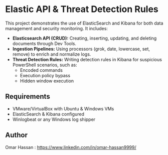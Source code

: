 # Elastic API & Threat Detection Rules

This project demonstrates the use of ElasticSearch and Kibana for both data management and security monitoring. It includes:

- **Elasticsearch API (CRUD):** Creating, inserting, updating, and deleting documents through Dev Tools.
- **Ingestion Pipelines:** Using processors (grok, date, lowercase, set, remove) to enrich and normalize logs.
- **Threat Detection Rules:** Writing detection rules in Kibana for suspicious PowerShell scenarios, such as:
  - Encoded commands
  - Execution policy bypass
  - Hidden window execution

## Requirements
- VMware/VirtualBox with Ubuntu & Windows VMs
- ElasticSearch & Kibana configured
- Winlogbeat or any Windows log shipper

## Author
Omar Hassan : https://www.linkedin.com/in/omar-hassan9999/
